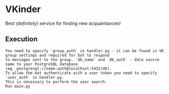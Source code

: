 # VKinder

Best _(definitely)_ service for finding new acquaintances!

## Execution

````
You need to specify `group_auth` in handler.py - it can be found in VK group settings and required for bot to respond 
to messages sent to the group. `db_name` and `db_auth` - data source name to your PostgreSQL database 
(eg. postgresql://name:auth@localhost:5432/db).
To allow the bot authenticate with a user token you need to specify `user_auth` in handler.py. 
This is necessary to perform the user search.
Run main.py
````
